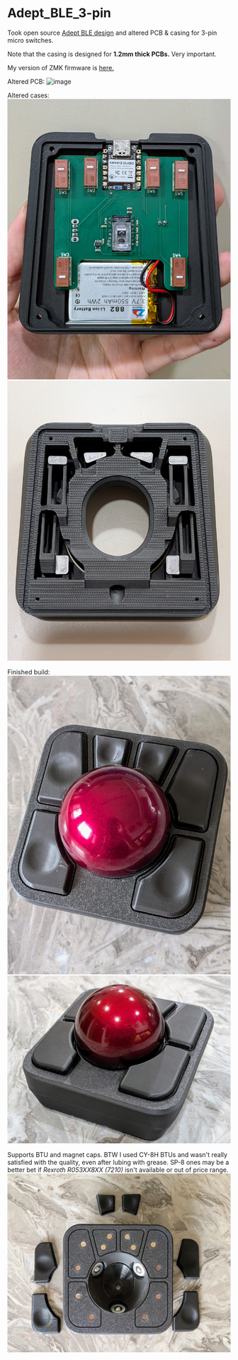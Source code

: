 # Adept_BLE_3-pin

Took open source [Adept BLE design](https://github.com/taichan1113/AdeptBLE) and altered PCB &amp; casing for 3-pin micro switches.

Note that the casing is designed for **1.2mm thick PCBs.** Very important.

My version of ZMK firmware is [here.](https://github.com/kaihchang/zmk-config-adept)

Altered PCB:
<img width="1134" height="1137" alt="image" src="https://github.com/user-attachments/assets/2f6b1553-e720-4f07-99f2-81d9b2768493" />

Altered cases:
![](photos/PXL_20250901_145306173.jpg)
![](photos/PXL_20250902_015846958.jpg)

Finished build:
![](photos/PXL_20250902_035506007.jpg)
![](photos/PXL_20250903_125841099.jpg)

Supports BTU and magnet caps. BTW I used CY-8H BTUs and wasn't really satisfied with the quality, even after lubing with grease. SP-8 ones may be a better bet if *Rexroth R053XX8XX (7210)* isn't available or out of price range.
![](photos/PXL_20250902_035717927.jpg)

